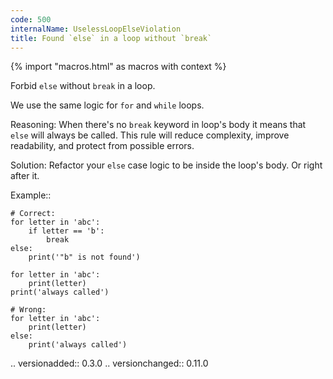 ```yaml
---
code: 500
internalName: UselessLoopElseViolation
title: Found `else` in a loop without `break`
---
```


{% import "macros.html" as macros with context %}

Forbid `else` without `break` in a loop.

We use the same logic for `for` and `while` loops.

Reasoning: When there's no `break` keyword in loop's body it means that
`else` will always be called. This rule will reduce complexity, improve
readability, and protect from possible errors.

Solution: Refactor your `else` case logic to be inside the loop's body.
Or right after it.

Example::

    # Correct:
    for letter in 'abc':
        if letter == 'b':
            break
    else:
        print('"b" is not found')
    
    for letter in 'abc':
        print(letter)
    print('always called')
    
    # Wrong:
    for letter in 'abc':
        print(letter)
    else:
        print('always called')

.. versionadded:: 0.3.0 .. versionchanged:: 0.11.0